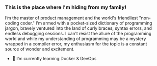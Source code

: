 ### This is the place where I'm hiding from my family!

I’m the master of product management and the world's friendliest "non-coding coder." I’m armed with a pocket-sized dictionary of programming jargon, bravely ventured into the land of curly braces, syntax errors, and endless debugging sessions. I can't resist the allure of the programming world and  while my understanding of programming may be a mystery wrapped in a compiler error, my enthusiasm for the topic is a constant source of wonder and excitement.

- 🌱 I’m currently learning Docker & DevOps


<!--
**flyingstick22/flyingstick22** is a ✨ _special_ ✨ repository because its `README.md` (this file) appears on your GitHub profile.

Here are some ideas to get you started:

- 🔭 I’m currently working on ...
- 🌱 I’m currently learning ...
- 👯 I’m looking to collaborate on ...
- 🤔 I’m looking for help with ...
- 💬 Ask me about ...
- 📫 How to reach me: ...
- 😄 Pronouns: ...
- ⚡ Fun fact: ...
-->
